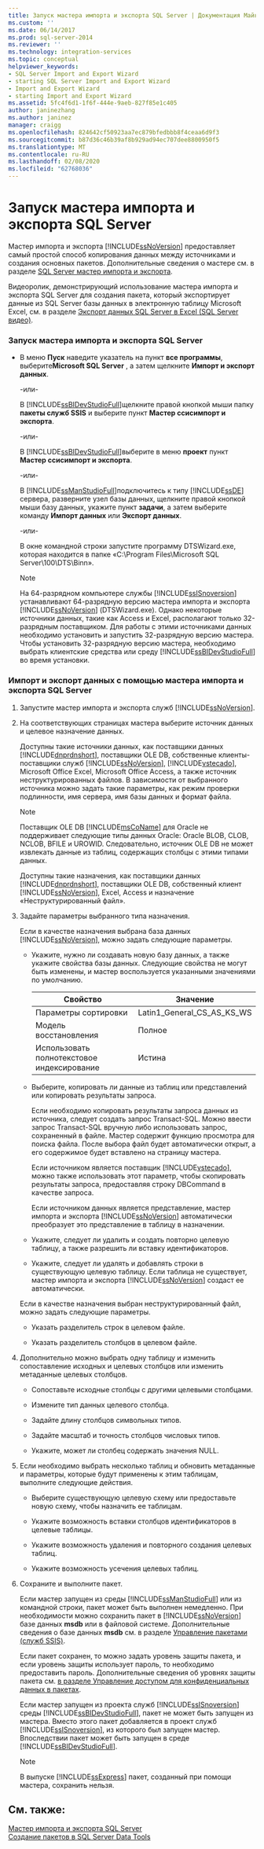 ```yaml
---
title: Запуск мастера импорта и экспорта SQL Server | Документация Майкрософт
ms.custom: ''
ms.date: 06/14/2017
ms.prod: sql-server-2014
ms.reviewer: ''
ms.technology: integration-services
ms.topic: conceptual
helpviewer_keywords:
- SQL Server Import and Export Wizard
- starting SQL Server Import and Export Wizard
- Import and Export Wizard
- starting Import and Export Wizard
ms.assetid: 5fc4f6d1-1f6f-444e-9aeb-827f85e1c405
author: janinezhang
ms.author: janinez
manager: craigg
ms.openlocfilehash: 824642cf50923aa7ec879bfedbbb8f4ceaa6d9f3
ms.sourcegitcommit: b87d36c46b39af8b929ad94ec707dee8800950f5
ms.translationtype: MT
ms.contentlocale: ru-RU
ms.lasthandoff: 02/08/2020
ms.locfileid: "62768036"
---
```

# <a name="run-the-sql-server-import-and-export-wizard"></a>Запуск мастера импорта и экспорта SQL Server
  Мастер импорта и экспорта [!INCLUDE[ssNoVersion](../../includes/ssnoversion-md.md)] предоставляет самый простой способ копирования данных между источниками и создания основных пакетов. Дополнительные сведения о мастере см. в разделе [SQL Server мастер импорта и экспорта](import-and-export-data-with-the-sql-server-import-and-export-wizard.md).  
  
 Видеоролик, демонстрирующий использование мастера импорта и экспорта SQL Server для создания пакета, который экспортирует данные из SQL Server базы данных в электронную таблицу Microsoft Excel, см. в разделе [Экспорт данных SQL Server в Excel (SQL Server видео)](https://go.microsoft.com/fwlink/?LinkId=131024).  
  
### <a name="to-start-the-sql-server-import-and-export-wizard"></a>Запуск мастера импорта и экспорта SQL Server  
  
-   В меню **Пуск** наведите указатель на пункт **все программы**, выберите**Microsoft SQL Server** , а затем щелкните **Импорт и экспорт данных**.  
  
     -или-  
  
     В [!INCLUDE[ssBIDevStudioFull](../../includes/ssbidevstudiofull-md.md)]щелкните правой кнопкой мыши папку **пакеты служб SSIS** и выберите пункт **Мастер ссисимпорт и экспорта**.  
  
     -или-  
  
     В [!INCLUDE[ssBIDevStudioFull](../../includes/ssbidevstudiofull-md.md)]выберите в меню **проект** пункт **Мастер ссисимпорт и экспорта**.  
  
     -или-  
  
     В [!INCLUDE[ssManStudioFull](../../includes/ssmanstudiofull-md.md)]подключитесь к типу [!INCLUDE[ssDE](../../includes/ssde-md.md)] сервера, разверните узел базы данных, щелкните правой кнопкой мыши базу данных, укажите пункт **задачи**, а затем выберите команду **Импорт данных** или **Экспорт данных**.  
  
     -или-  
  
     В окне командной строки запустите программу DTSWizard.exe, которая находится в папке «C:\Program Files\Microsoft SQL Server\100\DTS\Binn».  
  
    > [!NOTE]  
    >  На 64-разрядном компьютере службы [!INCLUDE[ssISnoversion](../../includes/ssisnoversion-md.md)] устанавливают 64-разрядную версию мастера импорта и экспорта [!INCLUDE[ssNoVersion](../../includes/ssnoversion-md.md)] (DTSWizard.exe). Однако некоторые источники данных, такие как Access и Excel, располагают только 32-разрядным поставщиком. Для работы с этими источниками данных необходимо установить и запустить 32-разрядную версию мастера. Чтобы установить 32-разрядную версию мастера, необходимо выбрать клиентские средства или среду [!INCLUDE[ssBIDevStudioFull](../../includes/ssbidevstudiofull-md.md)] во время установки.  
  
### <a name="to-import-or-export-data-by-using-the-sql-server-import-and-export-wizard"></a>Импорт и экспорт данных с помощью мастера импорта и экспорта SQL Server  
  
1.  Запустите мастер импорта и экспорта служб [!INCLUDE[ssNoVersion](../../includes/ssnoversion-md.md)].  
  
2.  На соответствующих страницах мастера выберите источник данных и целевое назначение данных.  
  
     Доступны такие источники данных, как поставщики данных [!INCLUDE[dnprdnshort](../../includes/dnprdnshort-md.md)], поставщики OLE DB, собственные клиенты-поставщики служб [!INCLUDE[ssNoVersion](../../includes/ssnoversion-md.md)], [!INCLUDE[vstecado](../../includes/vstecado-md.md)], Microsoft Office Excel, Microsoft Office Access, а также источник неструктурированных файлов. В зависимости от выбранного источника можно задать такие параметры, как режим проверки подлинности, имя сервера, имя базы данных и формат файла.  
  
    > [!NOTE]  
    >  Поставщик OLE DB [!INCLUDE[msCoName](../../includes/msconame-md.md)] для Oracle не поддерживает следующие типы данных Oracle: Oracle BLOB, CLOB, NCLOB, BFILE и UROWID. Следовательно, источник OLE DB не может извлекать данные из таблиц, содержащих столбцы с этими типами данных.  
  
     Доступны такие назначения, как поставщики данных [!INCLUDE[dnprdnshort](../../includes/dnprdnshort-md.md)], поставщики OLE DB, собственный клиент [!INCLUDE[ssNoVersion](../../includes/ssnoversion-md.md)], Excel, Access и назначение «Неструктурированный файл».  
  
3.  Задайте параметры выбранного типа назначения.  
  
     Если в качестве назначения выбрана база данных [!INCLUDE[ssNoVersion](../../includes/ssnoversion-md.md)], можно задать следующие параметры.  
  
    -   Укажите, нужно ли создавать новую базу данных, а также укажите свойства базы данных. Следующие свойства не могут быть изменены, и мастер воспользуется указанными значениями по умолчанию.  
  
        |Свойство|Значение|  
        |--------------|-----------|  
        |Параметры сортировки|Latin1_General_CS_AS_KS_WS|  
        |Модель восстановления|Полное|  
        |Использовать полнотекстовое индексирование|Истина|  
  
    -   Выберите, копировать ли данные из таблиц или представлений или копировать результаты запроса.  
  
         Если необходимо копировать результаты запроса данных из источника, следует создать запрос Transact-SQL. Можно ввести запрос Transact-SQL вручную либо использовать запрос, сохраненный в файле. Мастер содержит функцию просмотра для поиска файла. После выбора файл будет автоматически открыт, а его содержимое будет вставлено на страницу мастера.  
  
         Если источником является поставщик [!INCLUDE[vstecado](../../includes/vstecado-md.md)], можно также использовать этот параметр, чтобы скопировать результаты запроса, предоставляя строку DBCommand в качестве запроса.  
  
         Если источником данных является представление, мастер импорта и экспорта [!INCLUDE[ssNoVersion](../../includes/ssnoversion-md.md)] автоматически преобразует это представление в таблицу в назначении.  
  
    -   Укажите, следует ли удалить и создать повторно целевую таблицу, а также разрешить ли вставку идентификаторов.  
  
    -   Укажите, следует ли удалять и добавлять строки в существующую целевую таблицу. Если таблица не существует, мастер импорта и экспорта [!INCLUDE[ssNoVersion](../../includes/ssnoversion-md.md)] создаст ее автоматически.  
  
     Если в качестве назначения выбран неструктурированный файл, можно задать следующие параметры.  
  
    -   Указать разделитель строк в целевом файле.  
  
    -   Указать разделитель столбцов в целевом файле.  
  
4.  Дополнительно можно выбрать одну таблицу и изменить сопоставление исходных и целевых столбцов или изменить метаданные целевых столбцов.  
  
    -   Сопоставьте исходные столбцы с другими целевыми столбцами.  
  
    -   Измените тип данных целевого столбца.  
  
    -   Задайте длину столбцов символьных типов.  
  
    -   Задайте масштаб и точность столбцов числовых типов.  
  
    -   Укажите, может ли столбец содержать значения NULL.  
  
5.  Если необходимо выбрать несколько таблиц и обновить метаданные и параметры, которые будут применены к этим таблицам, выполните следующие действия.  
  
    -   Выберите существующую целевую схему или предоставьте новую схему, чтобы назначить ее таблицам.  
  
    -   Укажите возможность вставки столбцов идентификаторов в целевые таблицы.  
  
    -   Укажите возможность удаления и повторного создания целевых таблиц.  
  
    -   Укажите возможность усечения целевых таблиц.  
  
6.  Сохраните и выполните пакет.  
  
     Если мастер запущен из среды [!INCLUDE[ssManStudioFull](../../includes/ssmanstudiofull-md.md)] или из командной строки, пакет может быть выполнен немедленно. При необходимости можно сохранить пакет в [!INCLUDE[ssNoVersion](../../includes/ssnoversion-md.md)] базе данных **msdb** или в файловой системе. Дополнительные сведения о базе данных **msdb** см. в разделе [Управление пакетами &#40;служб SSIS&#41;](../service/package-management-ssis-service.md).  
  
     Если пакет сохранен, то можно задать уровень защиты пакета, и если уровень защиты использует пароль, то необходимо предоставить пароль. Дополнительные сведения об уровнях защиты пакета см. [в разделе Управление доступом для конфиденциальных данных в пакетах](../security/access-control-for-sensitive-data-in-packages.md).  
  
     Если мастер запущен из проекта служб [!INCLUDE[ssISnoversion](../../includes/ssisnoversion-md.md)] среды [!INCLUDE[ssBIDevStudioFull](../../includes/ssbidevstudiofull-md.md)], пакет не может быть запущен из мастера. Вместо этого пакет добавляется в проект служб [!INCLUDE[ssISnoversion](../../includes/ssisnoversion-md.md)], из которого был запущен мастер. Впоследствии пакет может быть запущен в среде [!INCLUDE[ssBIDevStudioFull](../../includes/ssbidevstudiofull-md.md)].  
  
    > [!NOTE]  
    >  В выпуске [!INCLUDE[ssExpress](../../includes/ssexpress-md.md)] пакет, созданный при помощи мастера, сохранить нельзя.  
  
## <a name="see-also"></a>См. также:  
 [Мастер импорта и экспорта SQL Server](import-and-export-data-with-the-sql-server-import-and-export-wizard.md)   
 [Создание пакетов в SQL Server Data Tools](../create-packages-in-sql-server-data-tools.md)  
  
  
